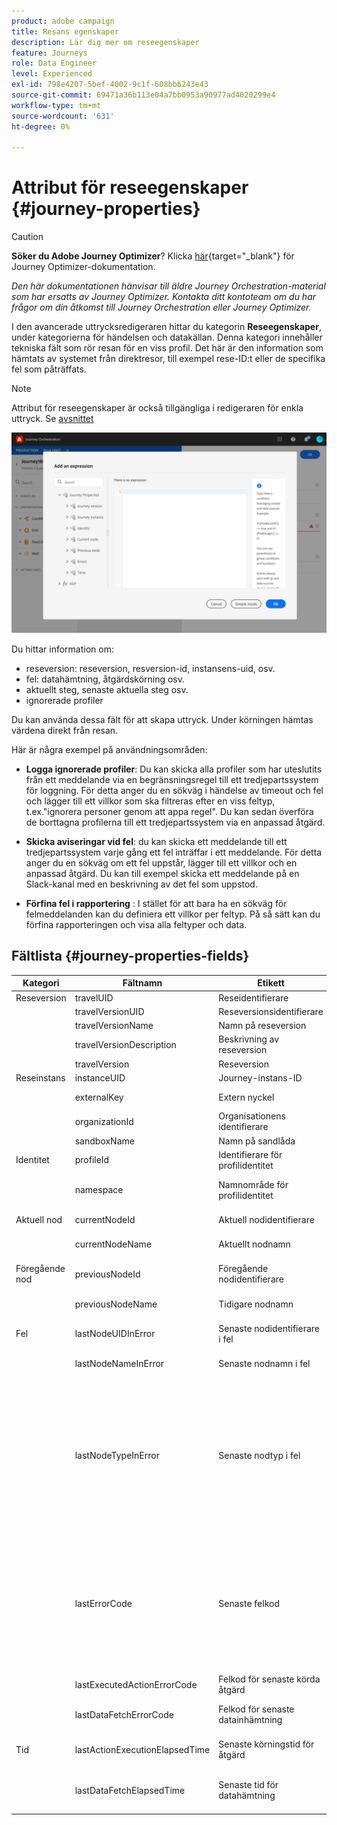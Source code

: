 ```yaml
---
product: adobe campaign
title: Resans egenskaper
description: Lär dig mer om reseegenskaper
feature: Journeys
role: Data Engineer
level: Experienced
exl-id: 798e4207-5bef-4002-9c1f-608bb6243e43
source-git-commit: 69471a36b113e04a7bb0953a90977ad4020299e4
workflow-type: tm+mt
source-wordcount: '631'
ht-degree: 0%

---
```


# Attribut för reseegenskaper {#journey-properties}


>[!CAUTION]
>
>**Söker du Adobe Journey Optimizer**? Klicka [här](https://experienceleague.adobe.com/en/docs/journey-optimizer/using/ajo-home){target="_blank"} för Journey Optimizer-dokumentation.
>
>
>_Den här dokumentationen hänvisar till äldre Journey Orchestration-material som har ersatts av Journey Optimizer. Kontakta ditt kontoteam om du har frågor om din åtkomst till Journey Orchestration eller Journey Optimizer._


I den avancerade uttrycksredigeraren hittar du kategorin **Reseegenskaper**, under kategorierna för händelsen och datakällan. Denna kategori innehåller tekniska fält som rör resan för en viss profil. Det här är den information som hämtats av systemet från direktresor, till exempel rese-ID:t eller de specifika fel som påträffats.

>[!NOTE]
>
>Attribut för reseegenskaper är också tillgängliga i redigeraren för enkla uttryck. Se [avsnittet](../building-journeys/condition-activity.md#about_condition)

![](../assets/journey-properties.png)

Du hittar information om:

* reseversion: reseversion, resversion-id, instansens-uid, osv.
* fel: datahämtning, åtgärdskörning osv.
* aktuellt steg, senaste aktuella steg osv.
* ignorerade profiler

Du kan använda dessa fält för att skapa uttryck. Under körningen hämtas värdena direkt från resan.

Här är några exempel på användningsområden:

* **Logga ignorerade profiler**: Du kan skicka alla profiler som har uteslutits från ett meddelande via en begränsningsregel till ett tredjepartssystem för loggning. För detta anger du en sökväg i händelse av timeout och fel och lägger till ett villkor som ska filtreras efter en viss feltyp, t.ex.&quot;ignorera personer genom att appa regel&quot;. Du kan sedan överföra de borttagna profilerna till ett tredjepartssystem via en anpassad åtgärd.

* **Skicka aviseringar vid fel**: du kan skicka ett meddelande till ett tredjepartssystem varje gång ett fel inträffar i ett meddelande. För detta anger du en sökväg om ett fel uppstår, lägger till ett villkor och en anpassad åtgärd. Du kan till exempel skicka ett meddelande på en Slack-kanal med en beskrivning av det fel som uppstod.

* **Förfina fel i rapportering** : I stället för att bara ha en sökväg för felmeddelanden kan du definiera ett villkor per feltyp. På så sätt kan du förfina rapporteringen och visa alla feltyper och data.

## Fältlista {#journey-properties-fields}

| Kategori | Fältnamn | Etikett | Beskrivning |
|---|---|---|------------|
| Reseversion | travelUID | Reseidentifierare | |
| | travelVersionUID | Reseversionsidentifierare | |
| | travelVersionName | Namn på reseversion | |
| | travelVersionDescription | Beskrivning av reseversion | |
| | travelVersion | Reseversion | |
| Reseinstans | instanceUID | Journey-instans-ID | ID för instansen |
| | externalKey | Extern nyckel | Individuell identifierare som utlöser resan |
| | organizationId | Organisationens identifierare | Varumärkesorganisation |
| | sandboxName | Namn på sandlåda | Namn på sandlådan |
| Identitet | profileId | Identifierare för profilidentitet | Identifierare för profilen i resan |
| | namespace | Namnområde för profilidentitet | Profilens namnområde under resan (exempel: ECID) |
| Aktuell nod | currentNodeId | Aktuell nodidentifierare | Identifierare för den aktuella aktiviteten (nod) |
| | currentNodeName | Aktuellt nodnamn | Namn på aktuell aktivitet (nod) |
| Föregående nod | previousNodeId | Föregående nodidentifierare | Identifierare för föregående aktivitet (nod) |
| | previousNodeName | Tidigare nodnamn | Namn på föregående aktivitet (nod) |
| Fel | lastNodeUIDInError | Senaste nodidentifierare i fel | Identifierare för den senaste aktiviteten (nod) vid fel |
| | lastNodeNameInError | Senaste nodnamn i fel | Namn på den senaste aktiviteten (nod) med fel |
| | lastNodeTypeInError | Senaste nodtyp i fel | Feltyp för den senaste aktiviteten (nod). Möjliga typer:<ul><li>Händelser: Händelser, reaktioner, SQ (exempel: Segmentkvalificering)</li><li>Flödeskontroll: Slut, Villkor, Vänta</li><li>Åtgärder: ACS-åtgärder, Hoppa, Anpassad åtgärd</li></ul> |
| | lastErrorCode | Senaste felkod | Felkod för den senaste aktiviteten (nod). Möjliga fel: <ul><li>HTTP-felkoder</li><li>mappad</li><li>timedOut</li><li>fel (exempel: standard om ett oväntat fel inträffar. Ska inte/mycket sällan inträffa)</li></ul> |
| | lastExecutedActionErrorCode | Felkod för senaste körda åtgärd | Felkod för den senaste felåtgärden |
| | lastDataFetchErrorCode | Felkod för senaste datainhämtning | Felkod för den senaste datahämtningen från datakällor |
| Tid | lastActionExecutionElapsedTime | Senaste körningstid för åtgärd | Tid som har använts för att köra den senaste åtgärden |
| | lastDataFetchElapsedTime | Senaste tid för datahämtning | Den tid som har använts för att köra den senaste datahämtningen från datakällor |
